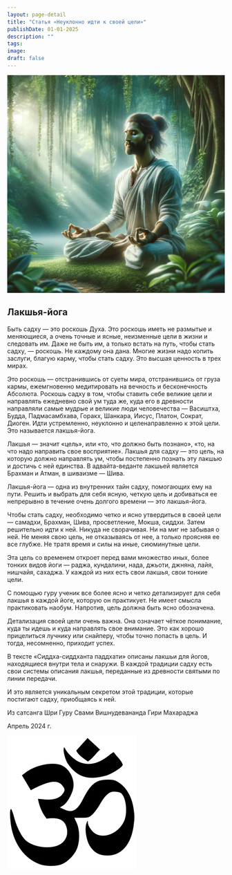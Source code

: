 ```yaml
---
layout: page-detail
title: "Статья «Неуклонно идти к своей цели»"
publishDate: 01-01-2025
description: ""
tags:
image:
draft: false
---
```


  
![Йогин](/upload/medialibrary/83d/83db73c097aa77632bd86c1b7d2c1bf1.jpg "Йогин")  

  
## Лакшья-йога 

 Быть садху — это роскошь Духа. Это роскошь иметь не размытые и меняющиеся, а очень точные и ясные, неизменные цели в жизни и следовать им. Даже не быть им, а только встать на путь, чтобы стать садху, — роскошь. Не каждому она дана. Многие жизни надо копить заслуги, благую карму, чтобы стать садху. Это высшая ценность в трех мирах.

 Это роскошь — отстранившись от суеты мира, отстранившись от груза кармы, ежемгновенно медитировать на вечность и бесконечность Абсолюта. Роскошь садху в том, чтобы ставить себе великие цели и направлять ежедневно свой ум туда же, куда его в древности направляли самые мудрые и великие люди человечества — Васиштха, Будда, Падмасамбхава, Горакх, Шанкара, Иисус, Платон, Сократ, Диоген. Идти устремленно, неуклонно и целенаправленно к этой цели. Это называется лакшья-йога.

 Лакшья — значит «цель», или «то, что должно быть познано», «то, на что надо направить свое восприятие». Лакшья для садху — это цель, на которую должно направлять ум, чтобы постепенно познать эту лакшью и достичь с ней единства. В адвайта-веданте лакшьей является Брахман и Атман, в шиваизме — Шива.

 Лакшья-йога — одна из внутренних тайн садху, помогающих ему на пути. Решить и выбрать для себя ясную, четкую цель и добиваться ее непрерывно в течение очень долгого времени — это лакшья-йога.

 Чтобы стать садху, необходимо четко и ясно утвердиться в своей цели — самадхи, Брахман, Шива, просветление, Мокша, сиддхи. Затем решительно идти к ней. Никуда не сворачивая. Ни на миг не забывая о ней. Не меняя свою цель, не отказываясь от нее, а только проясняя ее все глубже. Не тратя время и силы на иные, сиюминутные цели.

 Эта цель со временем откроет перед вами множество иных, более тонких видов йоги — раджа, кундалини, нада, джьоти, джняна, лайя, нишчайя, сахаджа. У каждой из них есть свои лакшья, свои тонкие цели.

 С помощью гуру ученик все более ясно и четко детализирует для себя лакшья в каждой йоге, которую он практикует. Не имеет смысла практиковать наобум. Напротив, цель должна быть ясно обозначена.

 Детализация своей цели очень важна. Она означает чёткое понимание, куда ты идешь и куда направлять свое внимание. Это как хорошо прицелиться лучнику или снайперу, чтобы точно попасть в цель. И тогда, несомненно, приходит успех.

  
 В тексте «Сиддха-сиддханта паддхати» описаны лакшьи для йогов, находящиеся внутри тела и снаружи. В каждой традиции садху есть свои системы описания лакшья, переданные из древности святыми по линии передачи.

  
 И это является уникальным секретом этой традиции, которые постигают садху, приобщаясь к ней.

  
 Из сатсанга Шри Гуру Свами Вишнудевананда Гири Махараджа

 Апрель 2024 г.

![Ом](/upload/medialibrary/4e5/4e59138d7f13f8137afb77ab8ee41988.png) 
